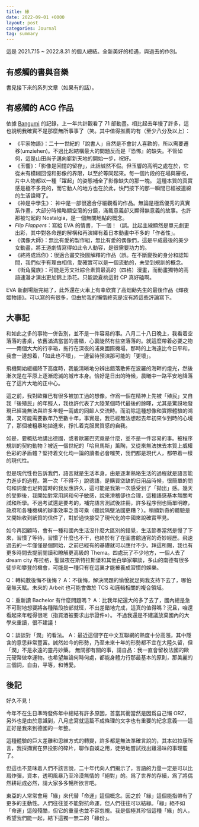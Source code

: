 ```yaml
---
title: 緣
date: 2022-09-01 +0000
layout: post
categories: Journal
tag: summary
---
```


這是 2021.7.15 \~ 2022.8.31 的個人總結。全新美好的相遇，與過去的作別。
## 有感觸的書與音樂
書見接下來的系列文章（如果有的話）。
## 有感觸的 ACG 作品
依據 [Bangumi][1] 的記錄，上一年共計觀看了 71 部動畫。相比起去年慢了許多，這也說明我確實不是那麼無所事事了（笑。其中值得推薦的有（至少八分及以上）：
- 《平家物語》：二十一世紀的「說書人」自然是不會討人喜歡的，所以需要遷移(umziehen)。不過比起結構最大的問題反而是『恐怖』的缺失。不管如何，這是山田尚子邁向嶄新天地的開始一步，祝好。
- 《玉響》：「影像是回憶的留存」，此話誠然不假。但玉響的高明之處在於，它從未有模糊回憶和影像的界限，以至於等同起來。每一個片段的在場與審視，片中人物都以一種「躍起」的姿態補全了影像缺失的那一塊。 這種本質的真實感是極不多見的，而它動人的地方也在於此，快門按下的那一瞬間已經被連綿的生活詮釋了。
- 《神是中學生》： 神中是一部很適合仔細觀看的作品。無論是極爲優秀的真實系作畫，大部分時候略顯空蕩的分鏡，滿載意義卻又顯得無意義的故事。也許那被勾起的 Nostalgia，是一個無關地點的概念。
- *Flip Flappers*：寫給 EVA 的情書，下一個！（誤。比起主線顯然是單元劇更出彩，其中對各命題的解構和再演繹有着日本動畫中不多的「作者性」。
- 《偶像大師》：無比有愛的製作組，無比有愛的偶像們，這是平成最後的美少女動畫，將王道劇情寫得如此令人動容，是很需要功力的。
- 《終將成爲你》：很適合畫交換圖解釋的作品（誤。在不斷變換的身分和認知間，我們似乎有理由相信，愛確實可以是一個流動的，未受到規訓的概念。
- 《街角魔族》：可能是芳文社綜合素質最高的（四格）漫畫，而動畫獨特的高語速漫才演出更加錦上添花。只能說夏桃這對 CP 真好磕啊。

EVA 新劇場版完結了，此外還在火車上有幸欣賞了高畑勳先生的最後作品《輝夜姬物語》。可以寫的有很多，但由於我的懶惰終究是沒有將這些評論寫下。
## 大事記
和如此之多的事物一併告別，並不是一件容易的事。八月二十八日晚上，我看着空落落的書桌，依舊滿滿當當的書櫃，心裏陡然有些空落落的。就這麼帶着必要之物——兩個大大的行李箱，拖行在深夜的浦東國際機場，那時的上海遠比今日平和，我會一邊想着，「如此也不壞」，一邊留待預演那可能的「更壞」。

飛機開始緩緩降下高度時，我能清晰地分辨出錯落散佈在波羅的海畔的燈光，然後漸次是在平原上逐漸熄滅的城市本身。恰好是日出的時候，晨曦中一路平安地降落在了這片大地的正中心。

這之前，我對歐羅巴有很多被加工過的想像。作爲一個在精神上先被「殖民」又自我「後殖民」的年輕人，我也許代表了大陸某個時代最後的餘暉，尤其是驚訝地發現已經幾無法與許多年輕一兩歲的同齡人交流時。而消除這種想像和實際體驗的鴻溝，又可能需要數年乃至數十年，事實是，我已經無法想起去年初來乍到時的心境了，那個被粗暴地拋進來，掙扎着克服異質感的自我。

如是，要概括地講出德國，或者歐羅巴究竟是什麼，並不是一件容易的事。被程序規訓的契約動物？被近一個世紀的「哈貝馬斯」薰陶，又從來無法抹去本質上威權色彩的矛盾體？堅持着文化均一論的讀者必會嗤笑，我們都是現代人，都帶着一樣的現代性。

但是現代性也告訴我們，語言就是生活本身。由是逐漸熟絡生活的過程就是語言能力進步的過程。第一次「不得不」說德語，是購買空缺的日用品時候，很簡單的問句和詞彙也足夠當時的我反應許久，這可能是我第一次感受到了「拋出」感。幾天的受罪後，我開始對常用詞和句子敏感，說來滑稽卻也合理，這種語感基本無關考試和所學。不過考試還是要考的，補完語言測試後註冊，許多程序倒也簡單明瞭，政府和各種機構的辦事效率乏善可乘（聽說隔壁法國更糟？）。稍顯新奇的體驗是又開始收到紙質的信件了，對於過快接受了現代化的中國來說確實罕見。

如今再回顧時，會有一種和國內生活沒什麼大區別的錯覺，生活節奏當然是慢了下來，習慣了等待，習慣了什麼也不干，也終於有了在圖書館通宵的奇妙經歷。飛速過去的一年僅僅是個開始，之前已經有的基礎就可以應付不少。拜這所賜，我也有更多時間去提前閱讀和瞭解更高級的 Thema。四處玩了不少地方，一個人去了 dream city 布拉格，聖誕夜在斯特拉斯堡和其他白學家攀談，多山的南德有很多徒步和攀登的機會，可能是一種只有在這裏才能被養成習慣的娛樂。

Q：轉純數後悔不後悔？
A：不後悔，解決問題的愉悅就足夠我支持下去了，哪怕毫無天賦。未來的 Arbeit 也可能會做於 TCS 和邏輯相關的複合領域。

Q：重新讀 Bachelor 有什麼問題嗎？
A：比我年紀還大的多了去了，國內總是急不可耐地想要將各種階段按部就班，不出差錯地完成，這真的值得嗎？況且，咱還看起來年輕得很呢（指買酒被要求出示證件x）。
不過我還是不建議放棄國內的大學來重讀，很不建議！

Q：談談對「潤」的看法。
A：最近這個字在中文互聯網的熱度十分高漲，其中隱含的意思非常豐富。誠然如今的形勢，乃至未來十年的形勢都不宜在大陸久留，但「潤」不是永遠的靈丹妙藥。
無關卻有關的事，請自品：我一直會留枚法國的歐元硬幣做幸運物。也希望無論何時何處，都能身體力行那最基本的原則，那美麗的三個詞，自由，平等，和博愛。
## 後記
好久不見！

今年不在生日準時發佈年中總結有許多原因，首當其衝當然是因爲自己懶 ORZ，另外也是由於意識到，八月底寫就這篇不成條理的文字也有重要的紀念意義——這正好是我來到德國的一年整。

這種體驗的巨大差離和思維方式的轉變，許多都是無法準確言說的，其本如拉康所言，我採擷實在界投影的碎片，聊作自娛之用，徒勞地嘗試找出雞湯味的事理罷了。

但這也不意味着人們不該言說，二十年代向人們揭示了，言語的力量一定是可以比肩炸彈，資本，透明風暴乃至冷漠無情的「絕對」的。爲了世界的存續，爲了將偶然耕耘成必然，請大家多多暢所欲言吧。

東亞的人常常會用「緣」來代替「命運」這個概念。因之於「緣」這個能指帶有了更多的主動性。人們往往並不能對抗命運，但人們往往可以結緣。「緣」絕不如「命運」這般殘酷，但它的重量也並不容忽視。我是個極其珍惜這種「緣」的人，希望我們能一起，結下這獨一無二的「緣份」。

[1]:	https://bgm.tv/user/brethland